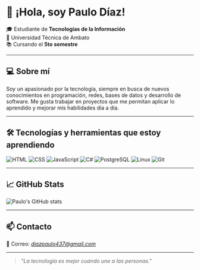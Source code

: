 # 👋 ¡Hola, soy Paulo Díaz!

🎓 Estudiante de **Tecnologías de la Información**  
🏫 Universidad Técnica de Ambato  
📚 Cursando el **5to semestre**

---

## 💻 Sobre mí

Soy un apasionado por la tecnología, siempre en busca de nuevos conocimientos en programación, redes, bases de datos y desarrollo de software. Me gusta trabajar en proyectos que me permitan aplicar lo aprendido y mejorar mis habilidades día a día.

---

## 🛠️ Tecnologías y herramientas que estoy aprendiendo

![HTML](https://img.shields.io/badge/-HTML5-E34F26?style=flat&logo=html5&logoColor=white)
![CSS](https://img.shields.io/badge/-CSS3-1572B6?style=flat&logo=css3)
![JavaScript](https://img.shields.io/badge/-JavaScript-F7DF1E?style=flat&logo=javascript&logoColor=black)
![C#](https://img.shields.io/badge/-C%23-239120?style=flat&logo=c-sharp&logoColor=white)
![PostgreSQL](https://img.shields.io/badge/-PostgreSQL-336791?style=flat&logo=postgresql&logoColor=white)
![Linux](https://img.shields.io/badge/-Linux-FCC624?style=flat&logo=linux&logoColor=black)
![Git](https://img.shields.io/badge/-Git-F05032?style=flat&logo=git&logoColor=white)

---

## 📈 GitHub Stats

![Paulo's GitHub stats](https://github-readme-stats.vercel.app/api?username=pauloDiaz2003&show_icons=true&theme=tokyonight)

---

## 📫 Contacto

📧 Correo: *diazpaulo437@gmail.com*  

---

> *"La tecnología es mejor cuando une a las personas."*
